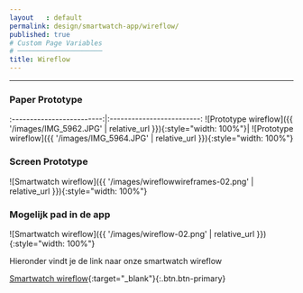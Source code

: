 ```yaml
---
layout   : default
permalink: design/smartwatch-app/wireflow/
published: true
# Custom Page Variables
# ─────────────────────
title: Wireflow
---
```

___ 


### Paper Prototype 

:-------------------------:|:-------------------------:
![Prototype wireflow]({{ '/images/IMG_5962.JPG' | relative_url }}){:style="width: 100%"}|  ![Prototype wireflow]({{ '/images/IMG_5964.JPG' | relative_url }}){:style="width: 100%"}


### Screen Prototype 
![Smartwatch wireflow]({{ '/images/wireflowwireframes-02.png' | relative_url }}){:style="width: 100%"}

### Mogelijk pad in de app

![Smartwatch wireflow]({{ '/images/wireflow-02.png' | relative_url }}){:style="width: 100%"}

Hieronder vindt je de link naar onze smartwatch wireflow

[Smartwatch wireflow](https://xd.adobe.com/view/e31aba26-7058-41dd-7d3f-515b948946b1-952b/){:target="_blank"}{:.btn.btn-primary}

